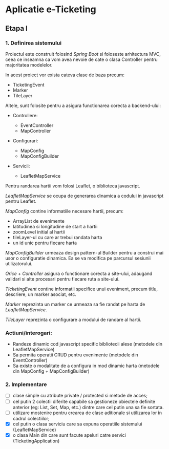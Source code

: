 # Aplicatie e-Ticketing

## Etapa I

### 1. Definirea sistemului

Proiectul este construit folosind *Spring Boot* si foloseste arhitectura MVC, ceea ce inseamna ca vom avea nevoie de cate o clasa Controller pentru majoritatea modelelor.

In acest proiect vor exista cateva clase de baza precum:

* TicketingEvent
* Marker
* TileLayer

Altele, sunt folosite pentru a asigura functionarea corecta a backend-ului:

* Controllere:
  * EventController
  * MapController

* Configurari: 
  * MapConfig
  * MapConfigBuilder

* Servicii:
  * LeafletMapService

Pentru randarea hartii vom folosi Leaflet, o biblioteca javascript.

*LeafletMapService* se ocupa de generarea dinamica a codului in javascript pentru Leaflet.

*MapConfig* contine informatiile necesare hartii, precum:
* ArrayList de evenimente
* latitudinea si longitudine de start a hartii
* zoomLevel initial al hartii
* tileLayer-ul cu care ar trebui randata harta
* un id unic pentru fiecare harta

*MapConfigBuilder* urmeaza design pattern-ul Builder pentru a construi mai usor o configuratie dinamica. Ea se va modifica pe parcursul sesiunii utilizatorului.

*Orice + Controller* asigura o functionare corecta a site-ului, adaugand validari si alte procesari pentru fiecare ruta a site-ului.

*TicketingEvent* contine informatii specifice unui eveniment, precum titlu, descriere, un marker asociat, etc.

*Marker* reprezinta un marker ce urmeaza sa fie randat pe harta de *LeafletMapService*.

*TileLayer* reprezinta o configurare a modului de randare al hartii.

### Actiuni/interogari:
* Randeze dinamic cod javascript specific bibliotecii alese (metodele din LeafletMapService)
* Sa permita operatii CRUD pentru evenimente (metodele din EventController)
* Sa existe o modalitate de a configura in mod dinamic harta (metodele din MapConfig + MapConfigBuilder)

### 2. Implementare

- [ ] clase simple cu atribute private / protected si metode de acces;
- [ ] cel putin 2 colectii diferite capabile sa gestioneze obiectele definite anterior (eg: List, Set, Map, etc.) dintre care cel putin una sa fie sortata.
- [ ] utilizare mostenire pentru crearea de clase aditionale si utilizarea lor în cadrul colectiilor;
- [x] cel putin o clasa serviciu care sa expuna operatiile sistemului (LeafletMapService)
- [x] o clasa Main din care sunt facute apeluri catre servici (TicketingApplication)